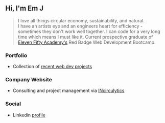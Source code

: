 ## Hi, I'm Em J

> I love all things circular economy, sustainability, and natural.  
> I have an artists eye and an engineers heart for efficiency - sometimes they don't work well together.
> I can code for a very long time which means I must like it.
> Current prospective graduate of [Eleven Fifty Academy's](https://elevenfifty.org/) Red Badge Web Development Bootcamp.

### Portfolio
- Collection of [recent web dev projects](https://emnojacks.github.io/portfolio/)

### Company Website
- Consulting and project management via [INcirculytics](https://incirculytics.com)

### Social 
- Linkedin [profile](https://www.linkedin.com/in/emily-jackson-86357551/)

